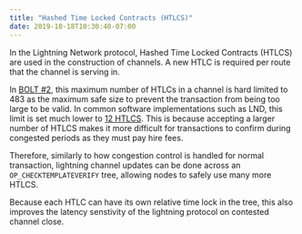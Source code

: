 ```yaml
---
title: "Hashed Time Locked Contracts (HTLCS)"
date: 2019-10-18T10:30:40-07:00
---
```


In the Lightning Network protocol, Hashed Time Locked Contracts (HTLCS) are used
in the construction of channels. A new HTLC is required per route that the
channel is serving in.


In [BOLT #2](https://github.com/lightningnetwork/lightning-rfc/blob/master/02-peer-protocol.md),
this maximum number of HTLCs in a channel is hard limited to 483 as the maximum
safe size to prevent the transaction from being too large to be valid. In common
software implementations such as LND, this limit is set much lower to [12
HTLCS](https://github.com/lightningnetwork/lnd/blob/21a40daf5840a856240866fff49e8c07dac7283c/lnrpc/rpc.proto#L963).
This is because accepting a larger number of HTLCS makes it more difficult for
transactions to confirm during congested periods as they must pay hire fees.

Therefore, similarly to how congestion control is handled for normal
transaction, lightning channel updates can be done across an `OP_CHECKTEMPLATEVERIFY`
tree, allowing nodes to safely use many more HTLCS.

Because each HTLC can have its own relative time lock in the tree, this also
improves the latency senstivity of the lightning protocol on contested channel
close.
